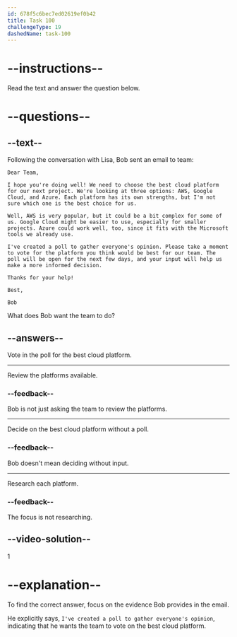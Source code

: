 ```yaml
---
id: 678f5c6bec7ed02619ef0b42
title: Task 100
challengeType: 19
dashedName: task-100
---
```


<!-- READING -->

# --instructions--

Read the text and answer the question below.

# --questions--

## --text--

Following the conversation with Lisa, Bob sent an email to team:

`Dear Team,`

`I hope you're doing well! We need to choose the best cloud platform for our next project. We're looking at three options: AWS, Google Cloud, and Azure. Each platform has its own strengths, but I'm not sure which one is the best choice for us.`

`Well, AWS is very popular, but it could be a bit complex for some of us. Google Cloud might be easier to use, especially for smaller projects. Azure could work well, too, since it fits with the Microsoft tools we already use.`

`I've created a poll to gather everyone's opinion. Please take a moment to vote for the platform you think would be best for our team. The poll will be open for the next few days, and your input will help us make a more informed decision.`

`Thanks for your help!`

`Best,`

`Bob`

What does Bob want the team to do?

## --answers--

Vote in the poll for the best cloud platform.

---

Review the platforms available.

### --feedback--

Bob is not just asking the team to review the platforms.

---

Decide on the best cloud platform without a poll.

### --feedback--

Bob doesn't mean deciding without input.

---

Research each platform.

### --feedback--

The focus is not researching.

## --video-solution--

1

# --explanation--

To find the correct answer, focus on the evidence Bob provides in the email.

He explicitly says, `I've created a poll to gather everyone's opinion`, indicating that he wants the team to vote on the best cloud platform.
